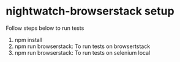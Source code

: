 # nightwatch-browserstack setup
<p>Follow steps below to run tests</p>
<ol>
 <li>npm install</li>
 <li>npm run browserstack: To run tests on browsertstack</li>
 <li>npm run browserstack: To run tests on selenium local</li>
 </ol>
